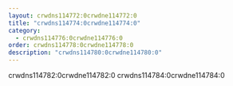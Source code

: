 ```yaml
---
layout: crwdns114772:0crwdne114772:0
title: "crwdns114774:0crwdne114774:0"
category:
  - crwdns114776:0crwdne114776:0
order: crwdns114778:0crwdne114778:0
description: "crwdns114780:0crwdne114780:0"
---
```

crwdns114782:0crwdne114782:0 crwdns114784:0crwdne114784:0

<!---
* TOC
{:toc}


## Prerequisite

- You must be running CircleCI v2.15.0 in order to upgrade MongoDB.

## Goals

Upgrade from MongoDB 3.2 to 3.4 and set the Feature Compatibility Version to `3.4`. Upgrade MongoDB to 3.6.

## Upgrade to 3.4

Follow the upgrade procedures outlined by MongoDb [documentation](https://docs.mongodb.com/v3.4/release-notes/3.4/#upgrade-procedures) for your setup (e.g. Replica Set, Sharded Cluster).

Once complete you may run the following admin command (new in 3.4):

```db.adminCommand({setFeatureCompatibilityVersion: "3.4"})```

This will change the compatibility version to 3.4 which will continue to be used once you upgrade to 3.6. More information can be found [here](https://docs.mongodb.com/manual/reference/command/setFeatureCompatibilityVersion/#setfeaturecompatibilityversion).

You can verify it is set properly to `3.4` by running:

```db.adminCommand({getParameter: 1, featureCompatibilityVersion: 1})```

## Upgrade to 3.6

Follow the upgrade procedures outlined by MongoDb [documentation](https://docs.mongodb.com/v3.6/release-notes/3.6/#upgrade-procedures) for your setup (e.g. Replica Set, Sharded Cluster).

You can again verify it is set properly to `3.4` by running:

```db.adminCommand({getParameter: 1, featureCompatibilityVersion: 1})```
--->
